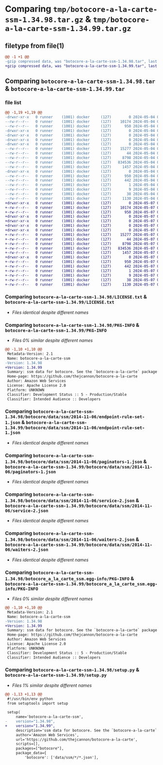 # Comparing `tmp/botocore-a-la-carte-ssm-1.34.98.tar.gz` & `tmp/botocore-a-la-carte-ssm-1.34.99.tar.gz`

## filetype from file(1)

```diff
@@ -1 +1 @@
-gzip compressed data, was "botocore-a-la-carte-ssm-1.34.98.tar", last modified: Sat May  4 01:01:41 2024, max compression
+gzip compressed data, was "botocore-a-la-carte-ssm-1.34.99.tar", last modified: Tue May  7 01:02:43 2024, max compression
```

## Comparing `botocore-a-la-carte-ssm-1.34.98.tar` & `botocore-a-la-carte-ssm-1.34.99.tar`

### file list

```diff
@@ -1,19 +1,19 @@
-drwxr-xr-x   0 runner    (1001) docker     (127)        0 2024-05-04 01:01:41.858272 botocore-a-la-carte-ssm-1.34.98/
--rw-r--r--   0 runner    (1001) docker     (127)    10174 2024-05-04 01:01:41.000000 botocore-a-la-carte-ssm-1.34.98/LICENSE.txt
--rw-r--r--   0 runner    (1001) docker     (127)      950 2024-05-04 01:01:41.858272 botocore-a-la-carte-ssm-1.34.98/PKG-INFO
-drwxr-xr-x   0 runner    (1001) docker     (127)        0 2024-05-04 01:01:41.854272 botocore-a-la-carte-ssm-1.34.98/botocore/
-drwxr-xr-x   0 runner    (1001) docker     (127)        0 2024-05-04 01:01:41.854272 botocore-a-la-carte-ssm-1.34.98/botocore/data/
-drwxr-xr-x   0 runner    (1001) docker     (127)        0 2024-05-04 01:01:41.854272 botocore-a-la-carte-ssm-1.34.98/botocore/data/ssm/
-drwxr-xr-x   0 runner    (1001) docker     (127)        0 2024-05-04 01:01:41.854272 botocore-a-la-carte-ssm-1.34.98/botocore/data/ssm/2014-11-06/
--rw-r--r--   0 runner    (1001) docker     (127)    15277 2024-05-04 01:01:11.000000 botocore-a-la-carte-ssm-1.34.98/botocore/data/ssm/2014-11-06/endpoint-rule-set-1.json
--rw-r--r--   0 runner    (1001) docker     (127)       44 2024-05-04 01:01:11.000000 botocore-a-la-carte-ssm-1.34.98/botocore/data/ssm/2014-11-06/examples-1.json
--rw-r--r--   0 runner    (1001) docker     (127)     8798 2024-05-04 01:01:11.000000 botocore-a-la-carte-ssm-1.34.98/botocore/data/ssm/2014-11-06/paginators-1.json
--rw-r--r--   0 runner    (1001) docker     (127)   834536 2024-05-04 01:01:11.000000 botocore-a-la-carte-ssm-1.34.98/botocore/data/ssm/2014-11-06/service-2.json
--rw-r--r--   0 runner    (1001) docker     (127)     1457 2024-05-04 01:01:11.000000 botocore-a-la-carte-ssm-1.34.98/botocore/data/ssm/2014-11-06/waiters-2.json
-drwxr-xr-x   0 runner    (1001) docker     (127)        0 2024-05-04 01:01:41.854272 botocore-a-la-carte-ssm-1.34.98/botocore_a_la_carte_ssm.egg-info/
--rw-r--r--   0 runner    (1001) docker     (127)      950 2024-05-04 01:01:41.000000 botocore-a-la-carte-ssm-1.34.98/botocore_a_la_carte_ssm.egg-info/PKG-INFO
--rw-r--r--   0 runner    (1001) docker     (127)      442 2024-05-04 01:01:41.000000 botocore-a-la-carte-ssm-1.34.98/botocore_a_la_carte_ssm.egg-info/SOURCES.txt
--rw-r--r--   0 runner    (1001) docker     (127)        1 2024-05-04 01:01:41.000000 botocore-a-la-carte-ssm-1.34.98/botocore_a_la_carte_ssm.egg-info/dependency_links.txt
--rw-r--r--   0 runner    (1001) docker     (127)        9 2024-05-04 01:01:41.000000 botocore-a-la-carte-ssm-1.34.98/botocore_a_la_carte_ssm.egg-info/top_level.txt
--rw-r--r--   0 runner    (1001) docker     (127)       38 2024-05-04 01:01:41.858272 botocore-a-la-carte-ssm-1.34.98/setup.cfg
--rw-r--r--   0 runner    (1001) docker     (127)     1130 2024-05-04 01:01:41.000000 botocore-a-la-carte-ssm-1.34.98/setup.py
+drwxr-xr-x   0 runner    (1001) docker     (127)        0 2024-05-07 01:02:43.940094 botocore-a-la-carte-ssm-1.34.99/
+-rw-r--r--   0 runner    (1001) docker     (127)    10174 2024-05-07 01:02:43.000000 botocore-a-la-carte-ssm-1.34.99/LICENSE.txt
+-rw-r--r--   0 runner    (1001) docker     (127)      950 2024-05-07 01:02:43.940094 botocore-a-la-carte-ssm-1.34.99/PKG-INFO
+drwxr-xr-x   0 runner    (1001) docker     (127)        0 2024-05-07 01:02:43.940094 botocore-a-la-carte-ssm-1.34.99/botocore/
+drwxr-xr-x   0 runner    (1001) docker     (127)        0 2024-05-07 01:02:43.940094 botocore-a-la-carte-ssm-1.34.99/botocore/data/
+drwxr-xr-x   0 runner    (1001) docker     (127)        0 2024-05-07 01:02:43.940094 botocore-a-la-carte-ssm-1.34.99/botocore/data/ssm/
+drwxr-xr-x   0 runner    (1001) docker     (127)        0 2024-05-07 01:02:43.940094 botocore-a-la-carte-ssm-1.34.99/botocore/data/ssm/2014-11-06/
+-rw-r--r--   0 runner    (1001) docker     (127)    15277 2024-05-07 01:02:11.000000 botocore-a-la-carte-ssm-1.34.99/botocore/data/ssm/2014-11-06/endpoint-rule-set-1.json
+-rw-r--r--   0 runner    (1001) docker     (127)       44 2024-05-07 01:02:11.000000 botocore-a-la-carte-ssm-1.34.99/botocore/data/ssm/2014-11-06/examples-1.json
+-rw-r--r--   0 runner    (1001) docker     (127)     8798 2024-05-07 01:02:11.000000 botocore-a-la-carte-ssm-1.34.99/botocore/data/ssm/2014-11-06/paginators-1.json
+-rw-r--r--   0 runner    (1001) docker     (127)   834536 2024-05-07 01:02:11.000000 botocore-a-la-carte-ssm-1.34.99/botocore/data/ssm/2014-11-06/service-2.json
+-rw-r--r--   0 runner    (1001) docker     (127)     1457 2024-05-07 01:02:11.000000 botocore-a-la-carte-ssm-1.34.99/botocore/data/ssm/2014-11-06/waiters-2.json
+drwxr-xr-x   0 runner    (1001) docker     (127)        0 2024-05-07 01:02:43.940094 botocore-a-la-carte-ssm-1.34.99/botocore_a_la_carte_ssm.egg-info/
+-rw-r--r--   0 runner    (1001) docker     (127)      950 2024-05-07 01:02:43.000000 botocore-a-la-carte-ssm-1.34.99/botocore_a_la_carte_ssm.egg-info/PKG-INFO
+-rw-r--r--   0 runner    (1001) docker     (127)      442 2024-05-07 01:02:43.000000 botocore-a-la-carte-ssm-1.34.99/botocore_a_la_carte_ssm.egg-info/SOURCES.txt
+-rw-r--r--   0 runner    (1001) docker     (127)        1 2024-05-07 01:02:43.000000 botocore-a-la-carte-ssm-1.34.99/botocore_a_la_carte_ssm.egg-info/dependency_links.txt
+-rw-r--r--   0 runner    (1001) docker     (127)        9 2024-05-07 01:02:43.000000 botocore-a-la-carte-ssm-1.34.99/botocore_a_la_carte_ssm.egg-info/top_level.txt
+-rw-r--r--   0 runner    (1001) docker     (127)       38 2024-05-07 01:02:43.940094 botocore-a-la-carte-ssm-1.34.99/setup.cfg
+-rw-r--r--   0 runner    (1001) docker     (127)     1130 2024-05-07 01:02:43.000000 botocore-a-la-carte-ssm-1.34.99/setup.py
```

### Comparing `botocore-a-la-carte-ssm-1.34.98/LICENSE.txt` & `botocore-a-la-carte-ssm-1.34.99/LICENSE.txt`

 * *Files identical despite different names*

### Comparing `botocore-a-la-carte-ssm-1.34.98/PKG-INFO` & `botocore-a-la-carte-ssm-1.34.99/PKG-INFO`

 * *Files 0% similar despite different names*

```diff
@@ -1,10 +1,10 @@
 Metadata-Version: 2.1
 Name: botocore-a-la-carte-ssm
-Version: 1.34.98
+Version: 1.34.99
 Summary: ssm data for botocore. See the `botocore-a-la-carte` package for more info.
 Home-page: https://github.com/thejcannon/botocore-a-la-carte
 Author: Amazon Web Services
 License: Apache License 2.0
 Platform: UNKNOWN
 Classifier: Development Status :: 5 - Production/Stable
 Classifier: Intended Audience :: Developers
```

### Comparing `botocore-a-la-carte-ssm-1.34.98/botocore/data/ssm/2014-11-06/endpoint-rule-set-1.json` & `botocore-a-la-carte-ssm-1.34.99/botocore/data/ssm/2014-11-06/endpoint-rule-set-1.json`

 * *Files identical despite different names*

### Comparing `botocore-a-la-carte-ssm-1.34.98/botocore/data/ssm/2014-11-06/paginators-1.json` & `botocore-a-la-carte-ssm-1.34.99/botocore/data/ssm/2014-11-06/paginators-1.json`

 * *Files identical despite different names*

### Comparing `botocore-a-la-carte-ssm-1.34.98/botocore/data/ssm/2014-11-06/service-2.json` & `botocore-a-la-carte-ssm-1.34.99/botocore/data/ssm/2014-11-06/service-2.json`

 * *Files identical despite different names*

### Comparing `botocore-a-la-carte-ssm-1.34.98/botocore/data/ssm/2014-11-06/waiters-2.json` & `botocore-a-la-carte-ssm-1.34.99/botocore/data/ssm/2014-11-06/waiters-2.json`

 * *Files identical despite different names*

### Comparing `botocore-a-la-carte-ssm-1.34.98/botocore_a_la_carte_ssm.egg-info/PKG-INFO` & `botocore-a-la-carte-ssm-1.34.99/botocore_a_la_carte_ssm.egg-info/PKG-INFO`

 * *Files 0% similar despite different names*

```diff
@@ -1,10 +1,10 @@
 Metadata-Version: 2.1
 Name: botocore-a-la-carte-ssm
-Version: 1.34.98
+Version: 1.34.99
 Summary: ssm data for botocore. See the `botocore-a-la-carte` package for more info.
 Home-page: https://github.com/thejcannon/botocore-a-la-carte
 Author: Amazon Web Services
 License: Apache License 2.0
 Platform: UNKNOWN
 Classifier: Development Status :: 5 - Production/Stable
 Classifier: Intended Audience :: Developers
```

### Comparing `botocore-a-la-carte-ssm-1.34.98/setup.py` & `botocore-a-la-carte-ssm-1.34.99/setup.py`

 * *Files 1% similar despite different names*

```diff
@@ -1,13 +1,13 @@
 #!/usr/bin/env python
 from setuptools import setup
 
 setup(
     name='botocore-a-la-carte-ssm',
-    version="1.34.98",
+    version="1.34.99",
     description='ssm data for botocore. See the `botocore-a-la-carte` package for more info.',
     author='Amazon Web Services',
     url='https://github.com/thejcannon/botocore-a-la-carte',
     scripts=[],
     packages=["botocore"],
     package_data={
         'botocore': ['data/ssm/*/*.json'],
```


